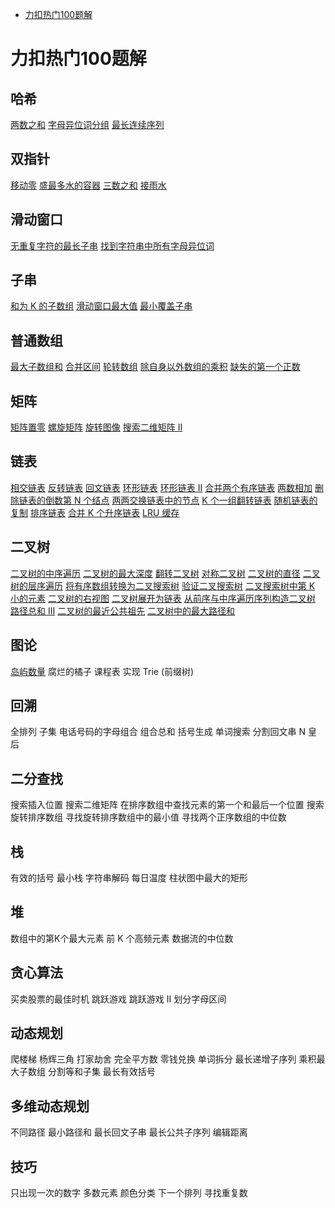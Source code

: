 - [力扣热门100题解](#力扣热门100题解)
# 力扣热门100题解
## 哈希
[两数之和](力扣100/1.%20两数之和.md)
[字母异位词分组](力扣100/49.%20字母异位词分组.md)
[最长连续序列](力扣100/128.%20最长连续序列.md)
## 双指针
[移动零](力扣100/283.%20移动零.md)
[盛最多水的容器](力扣100/11.%20盛最多水的容器.md)
[三数之和](力扣100/15.%20三数之和.md)
[接雨水](力扣100/42.%20接雨水.md)
## 滑动窗口
[无重复字符的最长子串](力扣100/3.%20无重复字符的最长子串.md)
[找到字符串中所有字母异位词](力扣100/438.%20找到字符串中所有字母异位词.md)
## 子串
[和为 K 的子数组](力扣100/560.%20和为%20K%20的子数组.md)
[滑动窗口最大值](力扣100/239.%20滑动窗口最大值.md)
[最小覆盖子串](力扣100/76.%20最小覆盖子串.md)
## 普通数组
[最大子数组和](力扣100/53.%20最大子数组和.md)
[合并区间](/力扣100/56.%20合并区间.md)
[轮转数组](/力扣100/189.%20轮转数组.md)
[除自身以外数组的乘积](/力扣100/238.%20除自身以外数组的乘积.md)
[缺失的第一个正数](/力扣100/41.%20缺失的第一个正数.md)
## 矩阵
[矩阵置零](/力扣100/73.%20矩阵置零.md)
[螺旋矩阵](/力扣100/54.%20螺旋矩阵.md)
[旋转图像](/力扣100/48.%20旋转图像.md)
[搜索二维矩阵 II](/力扣100/240.%20搜索二维矩阵%20II.md)
## 链表
[相交链表](/力扣100/160.%20相交链表.md)
[反转链表](/力扣100/206.%20反转链表.md)
[回文链表](/力扣100/234.%20回文链表.md)
[环形链表](/力扣100/141.%20环形链表.md)
[环形链表 II](/力扣100/142.%20环形链表%20II.md)
[合并两个有序链表](/力扣100/21.%20合并两个有序链表.md)
[两数相加](/力扣100/2.%20两数相加.md)
[删除链表的倒数第 N 个结点](/力扣100/19.%20删除链表的倒数第%20N%20个结点.md)
[两两交换链表中的节点](/力扣100/24.%20两两交换链表中的节点.md)
[K 个一组翻转链表](/力扣100/25.%20K%20个一组翻转链表.md)
[随机链表的复制](/力扣100/138.%20随机链表的复制.md)
[排序链表](/力扣100/148.%20排序链表.md)
[合并 K 个升序链表](/力扣100/23.%20合并%20K%20个升序链表.md)
[LRU 缓存](/力扣100/146.%20LRU%20缓存.md)
## 二叉树
[二叉树的中序遍历](/力扣100/94.%20二叉树的中序遍历.md)
[二叉树的最大深度](/力扣100/104.%20二叉树的最大深度.md)
[翻转二叉树](/力扣100/226.%20翻转二叉树.md)
[对称二叉树](/力扣100/101.%20对称二叉树.md)
[二叉树的直径](/力扣100/543.%20二叉树的直径.md)
[二叉树的层序遍历](/力扣100/102.%20二叉树的层序遍历.md)
[将有序数组转换为二叉搜索树](/力扣100/108.%20将有序数组转换为二叉搜索树.md)
[验证二叉搜索树](/力扣100/98.%20验证二叉搜索树.md)
[二叉搜索树中第 K 小的元素](/力扣100/230.%20二叉搜索树中第%20K%20小的元素.md)
[二叉树的右视图](/力扣100/199.%20二叉树的右视图.md)
[二叉树展开为链表](/力扣100/114.%20二叉树展开为链表.md)
[从前序与中序遍历序列构造二叉树](/力扣100/105.%20从前序与中序遍历序列构造二叉树.md)
[路径总和 III](/力扣100/437.%20路径总和%20III.md)
[二叉树的最近公共祖先](/力扣100/236.%20二叉树的最近公共祖先.md)
[二叉树中的最大路径和](/力扣100/124.%20二叉树中的最大路径和.md)
## 图论
[岛屿数量](/力扣100/200.%20岛屿数量.md)
腐烂的橘子
课程表
实现 Trie (前缀树)
## 回溯
全排列
子集
电话号码的字母组合
组合总和
括号生成
单词搜索
分割回文串
N 皇后
## 二分查找
搜索插入位置
搜索二维矩阵
在排序数组中查找元素的第一个和最后一个位置
搜索旋转排序数组
寻找旋转排序数组中的最小值
寻找两个正序数组的中位数
## 栈
有效的括号
最小栈
字符串解码
每日温度
柱状图中最大的矩形
## 堆
数组中的第K个最大元素
前 K 个高频元素
数据流的中位数
## 贪心算法
买卖股票的最佳时机
跳跃游戏
跳跃游戏 II
划分字母区间
## 动态规划
爬楼梯
杨辉三角
打家劫舍
完全平方数
零钱兑换
单词拆分
最长递增子序列
乘积最大子数组
分割等和子集
最长有效括号
## 多维动态规划
不同路径
最小路径和
最长回文子串
最长公共子序列
编辑距离
## 技巧
只出现一次的数字
多数元素
颜色分类
下一个排列
寻找重复数